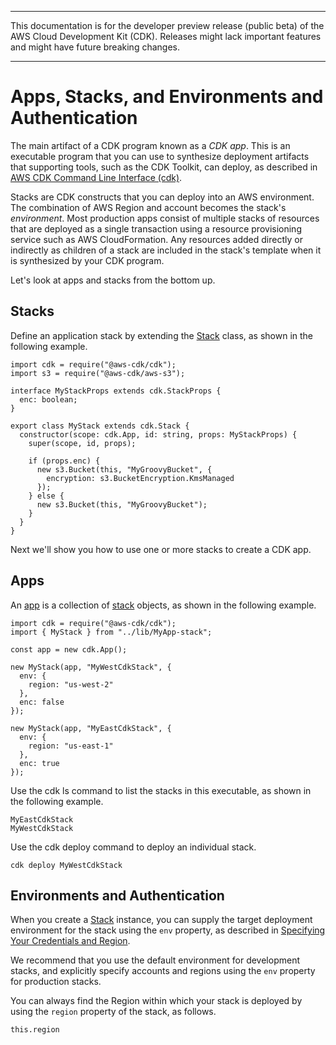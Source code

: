 --------

This documentation is for the developer preview release \(public beta\) of the AWS Cloud Development Kit \(CDK\)\. Releases might lack important features and might have future breaking changes\.

--------

# Apps, Stacks, and Environments and Authentication<a name="apps_and_stacks"></a>

The main artifact of a CDK program known as a *CDK app*\. This is an executable program that you can use to synthesize deployment artifacts that supporting tools, such as the CDK Toolkit, can deploy, as described in [AWS CDK Command Line Interface \(cdk\)](tools.md#cli)\.

Stacks are CDK constructs that you can deploy into an AWS environment\. The combination of AWS Region and account becomes the stack's *environment*\. Most production apps consist of multiple stacks of resources that are deployed as a single transaction using a resource provisioning service such as AWS CloudFormation\. Any resources added directly or indirectly as children of a stack are included in the stack's template when it is synthesized by your CDK program\.

Let's look at apps and stacks from the bottom up\.

## Stacks<a name="stacks"></a>

Define an application stack by extending the [Stack]() class, as shown in the following example\.

```
import cdk = require("@aws-cdk/cdk");
import s3 = require("@aws-cdk/aws-s3");

interface MyStackProps extends cdk.StackProps {
  enc: boolean;
}

export class MyStack extends cdk.Stack {
  constructor(scope: cdk.App, id: string, props: MyStackProps) {
    super(scope, id, props);

    if (props.enc) {
      new s3.Bucket(this, "MyGroovyBucket", {
        encryption: s3.BucketEncryption.KmsManaged
      });
    } else {
      new s3.Bucket(this, "MyGroovyBucket");
    }
  }
}
```

Next we'll show you how to use one or more stacks to create a CDK app\.

## Apps<a name="apps"></a>

An [app]() is a collection of [stack]() objects, as shown in the following example\.

```
import cdk = require("@aws-cdk/cdk");
import { MyStack } from "../lib/MyApp-stack";

const app = new cdk.App();

new MyStack(app, "MyWestCdkStack", {
  env: {
    region: "us-west-2"
  },
  enc: false
});

new MyStack(app, "MyEastCdkStack", {
  env: {
    region: "us-east-1"
  },
  enc: true
});
```

Use the cdk ls command to list the stacks in this executable, as shown in the following example\.

```
MyEastCdkStack
MyWestCdkStack
```

Use the cdk deploy command to deploy an individual stack\.

```
cdk deploy MyWestCdkStack
```

## Environments and Authentication<a name="environments"></a>

When you create a [Stack](https://docs.aws.amazon.com/cdk/api/latest/typescript/api/cdk/stack.html) instance, you can supply the target deployment environment for the stack using the `env` property, as described in [Specifying Your Credentials and Region](getting_started.md#getting_started_credentials)\.

We recommend that you use the default environment for development stacks, and explicitly specify accounts and regions using the `env` property for production stacks\.

You can always find the Region within which your stack is deployed by using the `region` property of the stack, as follows\.

```
this.region
```
